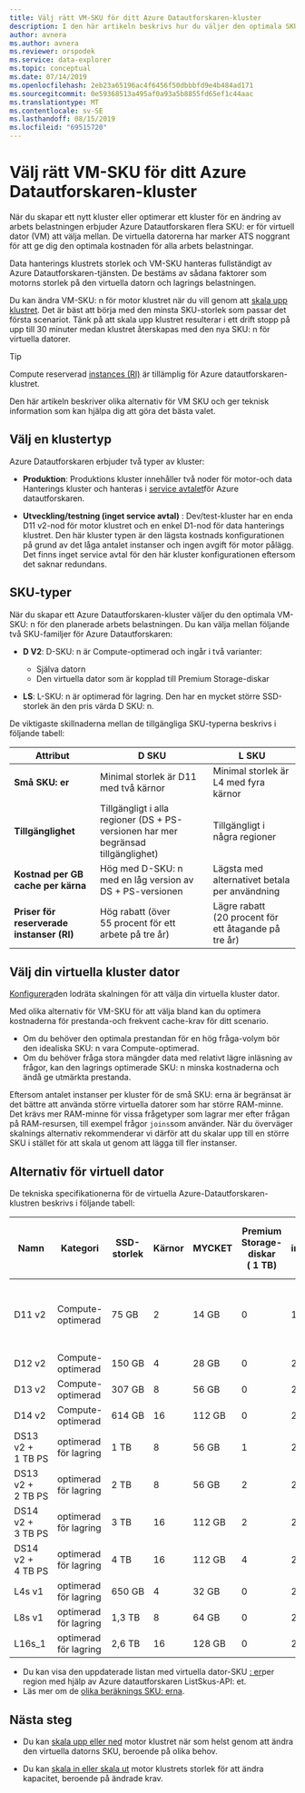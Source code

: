 ```yaml
---
title: Välj rätt VM-SKU för ditt Azure Datautforskaren-kluster
description: I den här artikeln beskrivs hur du väljer den optimala SKU-storleken för Azure Datautforskaren-klustret.
author: avnera
ms.author: avnera
ms.reviewer: orspodek
ms.service: data-explorer
ms.topic: conceptual
ms.date: 07/14/2019
ms.openlocfilehash: 2eb23a65196ac4f6456f50dbbbfd9e4b484ad171
ms.sourcegitcommit: 0e59368513a495af0a93a5b8855fd65ef1c44aac
ms.translationtype: MT
ms.contentlocale: sv-SE
ms.lasthandoff: 08/15/2019
ms.locfileid: "69515720"
---
```

# <a name="select-the-correct-vm-sku-for-your-azure-data-explorer-cluster"></a>Välj rätt VM-SKU för ditt Azure Datautforskaren-kluster 

När du skapar ett nytt kluster eller optimerar ett kluster för en ändring av arbets belastningen erbjuder Azure Datautforskaren flera SKU: er för virtuell dator (VM) att välja mellan. De virtuella datorerna har marker ATS noggrant för att ge dig den optimala kostnaden för alla arbets belastningar. 

Data hanterings klustrets storlek och VM-SKU hanteras fullständigt av Azure Datautforskaren-tjänsten. De bestäms av sådana faktorer som motorns storlek på den virtuella datorn och lagrings belastningen. 

Du kan ändra VM-SKU: n för motor klustret när du vill genom att [skala upp klustret](manage-cluster-vertical-scaling.md). Det är bäst att börja med den minsta SKU-storlek som passar det första scenariot. Tänk på att skala upp klustret resulterar i ett drift stopp på upp till 30 minuter medan klustret återskapas med den nya SKU: n för virtuella datorer.

> [!TIP]
> Compute reserverad [instances (RI)](https://docs.microsoft.com/azure/virtual-machines/windows/prepay-reserved-vm-instances) är tillämplig för Azure datautforskaren-klustret.  

Den här artikeln beskriver olika alternativ för VM SKU och ger teknisk information som kan hjälpa dig att göra det bästa valet.

## <a name="select-a-cluster-type"></a>Välj en klustertyp

Azure Datautforskaren erbjuder två typer av kluster:

* **Produktion**: Produktions kluster innehåller två noder för motor-och data Hanterings kluster och hanteras i [service avtalet](https://azure.microsoft.com/support/legal/sla/data-explorer/v1_0/)för Azure datautforskaren.

* **Utveckling/testning (inget service avtal)** : Dev/test-kluster har en enda D11 v2-nod för motor klustret och en enkel D1-nod för data hanterings klustret. Den här kluster typen är den lägsta kostnads konfigurationen på grund av det låga antalet instanser och ingen avgift för motor pålägg. Det finns inget service avtal för den här kluster konfigurationen eftersom det saknar redundans.

## <a name="sku-types"></a>SKU-typer

När du skapar ett Azure Datautforskaren-kluster väljer du den optimala VM-SKU: n för den planerade arbets belastningen. Du kan välja mellan följande två SKU-familjer för Azure Datautforskaren:

* **D V2**: D-SKU: n är Compute-optimerad och ingår i två varianter:
    * Själva datorn
    * Den virtuella dator som är kopplad till Premium Storage-diskar

* **LS**: L-SKU: n är optimerad för lagring. Den har en mycket större SSD-storlek än den pris värda D SKU: n.

De viktigaste skillnaderna mellan de tillgängliga SKU-typerna beskrivs i följande tabell:
 
| Attribut | D SKU | L SKU |
|---|---|---
|**Små SKU: er**|Minimal storlek är D11 med två kärnor|Minimal storlek är L4 med fyra kärnor |
|**Tillgänglighet**|Tillgängligt i alla regioner (DS + PS-versionen har mer begränsad tillgänglighet)|Tillgängligt i några regioner |
|**Kostnad per&nbsp;GB cache per kärna**|Hög med D-SKU: n med en låg version av DS + PS-versionen|Lägsta med alternativet betala per användning |
|**Priser för reserverade instanser (RI)**|Hög rabatt (över 55&nbsp;procent för ett arbete på tre år)|Lägre rabatt (20&nbsp;procent för ett åtagande på tre år) |  

## <a name="select-your-cluster-vm"></a>Välj din virtuella kluster dator 

[Konfigurera](manage-cluster-vertical-scaling.md#configure-vertical-scaling)den lodräta skalningen för att välja din virtuella kluster dator. 

Med olika alternativ för VM-SKU för att välja bland kan du optimera kostnaderna för prestanda-och frekvent cache-krav för ditt scenario. 
* Om du behöver den optimala prestandan för en hög fråga-volym bör den idealiska SKU: n vara Compute-optimerad. 
* Om du behöver fråga stora mängder data med relativt lägre inläsning av frågor, kan den lagrings optimerade SKU: n minska kostnaderna och ändå ge utmärkta prestanda.

Eftersom antalet instanser per kluster för de små SKU: erna är begränsat är det bättre att använda större virtuella datorer som har större RAM-minne. Det krävs mer RAM-minne för vissa frågetyper som lagrar mer efter frågan på RAM-resursen, till exempel frågor `joins`som använder. När du överväger skalnings alternativ rekommenderar vi därför att du skalar upp till en större SKU i stället för att skala ut genom att lägga till fler instanser.

## <a name="vm-options"></a>Alternativ för virtuell dator

De tekniska specifikationerna för de virtuella Azure-Datautforskaren-klustren beskrivs i följande tabell:

|**Namn**| **Kategori** | **SSD-storlek** | **Kärnor** | **MYCKET** | **Premium Storage-diskar (&nbsp;1 TB)**| **Minsta antal instanser per kluster** | **Maximalt antal instanser per kluster**
|---|---|---|---|---|---|---|---
|D11 v2| Compute-optimerad | 75&nbsp;GB    | 2 | 14&nbsp;GB | 0 | 1 | 8 (förutom för dev/test-SKU, som är 1)
|D12 v2| Compute-optimerad | 150&nbsp;GB   | 4 | 28&nbsp;GB | 0 | 2 | 16
|D13 v2| Compute-optimerad | 307&nbsp;GB   | 8 | 56&nbsp;GB | 0 | 2 | 1,000
|D14 v2| Compute-optimerad | 614&nbsp;GB   | 16| 112&nbsp;GB | 0 | 2 | 1,000
|DS13 v2 + 1&nbsp;TB&nbsp;PS| optimerad för lagring | 1&nbsp;TB | 8 | 56&nbsp;GB | 1 | 2 | 1,000
|DS13 v2 + 2&nbsp;TB&nbsp;PS| optimerad för lagring | 2&nbsp;TB | 8 | 56&nbsp;GB | 2 | 2 | 1,000
|DS14 v2 + 3&nbsp;TB&nbsp;PS| optimerad för lagring | 3&nbsp;TB | 16 | 112&nbsp;GB | 2 | 2 | 1,000
|DS14 v2 + 4&nbsp;TB&nbsp;PS| optimerad för lagring | 4&nbsp;TB | 16 | 112&nbsp;GB | 4 | 2 | 1,000
|L4s v1| optimerad för lagring | 650&nbsp;GB | 4 | 32&nbsp;GB | 0 | 2 | 16
|L8s v1| optimerad för lagring | 1,3&nbsp;TB | 8 | 64&nbsp;GB | 0 | 2 | 1,000
|L16s_1| optimerad för lagring | 2,6&nbsp;TB | 16| 128&nbsp;GB | 0 | 2 | 1,000

* Du kan visa den uppdaterade listan med virtuella dator-SKU [: er](/dotnet/api/microsoft.azure.management.kusto.clustersoperationsextensions.listskus?view=azure-dotnet)per region med hjälp av Azure datautforskaren ListSkus-API: et. 
* Läs mer om de [olika beräknings SKU: erna](/azure/virtual-machines/windows/sizes-compute). 

## <a name="next-steps"></a>Nästa steg

* Du kan [skala upp eller ned](manage-cluster-vertical-scaling.md) motor klustret när som helst genom att ändra den virtuella datorns SKU, beroende på olika behov. 

* Du kan [skala in eller skala ut](manage-cluster-horizontal-scaling.md) motor klustrets storlek för att ändra kapacitet, beroende på ändrade krav.


